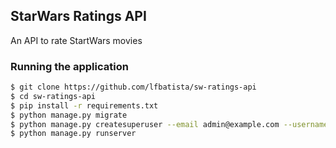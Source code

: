 ## StarWars Ratings API
An API to rate StartWars movies

### Running the application
```sh
$ git clone https://github.com/lfbatista/sw-ratings-api
$ cd sw-ratings-api
$ pip install -r requirements.txt
$ python manage.py migrate
$ python manage.py createsuperuser --email admin@example.com --username admin
$ python manage.py runserver
```
